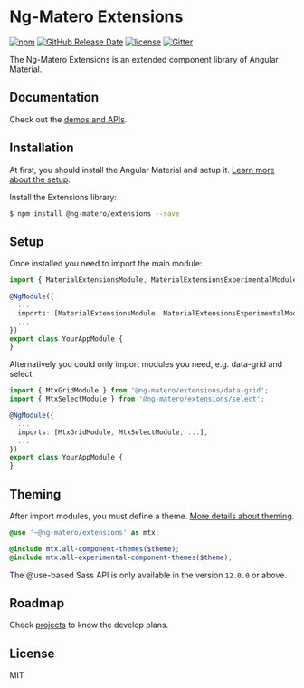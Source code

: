 # Ng-Matero Extensions

[![npm](https://img.shields.io/npm/v/@ng-matero/extensions.svg)](https://www.npmjs.com/package/@ng-matero/extensions)
[![GitHub Release Date](https://img.shields.io/github/release-date/ng-matero/extensions)](https://github.com/ng-matero/extensions/releases)
[![license](https://img.shields.io/github/license/mashape/apistatus.svg)](https://github.com/ng-matero/extensions/blob/dev/LICENSE)
[![Gitter](https://img.shields.io/gitter/room/ng-matero/extensions.svg)](https://gitter.im/matero-io/extensions)

The Ng-Matero Extensions is an extended component library of Angular Material.

## Documentation

Check out the [demos and APIs](https://ng-matero.github.io/extensions/).

## Installation

At first, you should install the Angular Material and setup it. [Learn more about the setup](https://material.angular.io/guide/getting-started).

Install the Extensions library:

```bash
$ npm install @ng-matero/extensions --save
```

## Setup

Once installed you need to import the main module:

```ts
import { MaterialExtensionsModule, MaterialExtensionsExperimentalModule } from '@ng-matero/extensions';

@NgModule({
  ...
  imports: [MaterialExtensionsModule, MaterialExtensionsExperimentalModule, ...],
  ...
})
export class YourAppModule {
}
```

Alternatively you could only import modules you need, e.g. data-grid and select.

```ts
import { MtxGridModule } from '@ng-matero/extensions/data-grid';
import { MtxSelectModule } from '@ng-matero/extensions/select';

@NgModule({
  ...
  imports: [MtxGridModule, MtxSelectModule, ...],
  ...
})
export class YourAppModule {
}
```

## Theming

After import modules, you must define a theme. [More details about theming](https://material.angular.io/guide/theming).

```scss
@use '~@ng-matero/extensions' as mtx;

@include mtx.all-component-themes($theme);
@include mtx.all-experimental-component-themes($theme);
```

The @use-based Sass API is only available in the version `12.0.0` or above.

## Roadmap

Check [projects](https://github.com/ng-matero/extensions/projects) to know the develop plans.

## License

MIT
